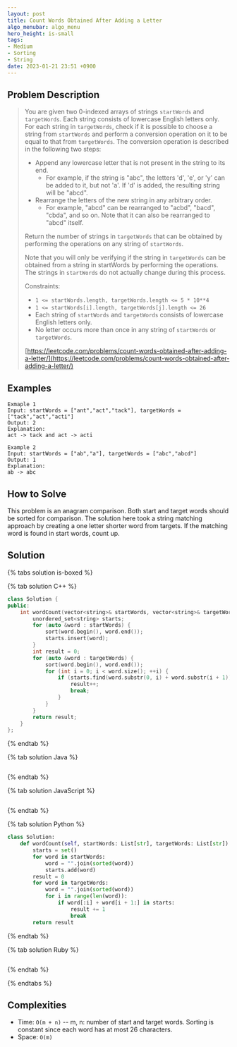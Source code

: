 ```yaml
---
layout: post
title: Count Words Obtained After Adding a Letter
algo_menubar: algo_menu
hero_height: is-small
tags:
- Medium
- Sorting
- String
date: 2023-01-21 23:51 +0900
---
```

## Problem Description
> You are given two 0-indexed arrays of strings `startWords` and `targetWords`. Each string consists of lowercase
> English letters only.
> For each string in `targetWords`, check if it is possible to choose a string from `startWords` and perform a
> conversion operation on it to be equal to that from `targetWords`.
> The conversion operation is described in the following two steps:
> - Append any lowercase letter that is not present in the string to its end.
>   - For example, if the string is "abc", the letters 'd', 'e', or 'y' can be added to it, but not 'a'. If 'd' is
>     added, the resulting string will be "abcd".
> - Rearrange the letters of the new string in any arbitrary order.
>   - For example, "abcd" can be rearranged to "acbd", "bacd", "cbda", and so on. Note that it can also be rearranged
>     to "abcd" itself.
>
> Return the number of strings in `targetWords` that can be obtained by performing the operations on any string of
> `startWords`.
>
> Note that you will only be verifying if the string in `targetWords` can be obtained from a string in startWords by
> performing the operations. The strings in `startWords` do not actually change during this process.
>
> Constraints:
> - `1 <= startWords.length, targetWords.length <= 5 * 10**4`
> - `1 <= startWords[i].length, targetWords[j].length <= 26`
> - Each string of `startWords` and `targetWords` consists of lowercase English letters only.
> - No letter occurs more than once in any string of `startWords` or `targetWords`.
>
> [https://leetcode.com/problems/count-words-obtained-after-adding-a-letter/](https://leetcode.com/problems/count-words-obtained-after-adding-a-letter/)

## Examples
```
Exmaple 1
Input: startWords = ["ant","act","tack"], targetWords = ["tack","act","acti"]
Output: 2
Explanation:
act -> tack and act -> acti
```

```
Example 2
Input: startWords = ["ab","a"], targetWords = ["abc","abcd"]
Output: 1
Explanation:
ab -> abc
```

## How to Solve
This problem is an anagram comparison.
Both start and target words should be sorted for comparison.
The solution here took a string matching approach by creating a one letter shorter word from targets.
If the matching word is found in start words, count up.

## Solution

{% tabs solution is-boxed %}

{% tab solution C++ %}
```cpp
class Solution {
public:
    int wordCount(vector<string>& startWords, vector<string>& targetWords) {
        unordered_set<string> starts;
        for (auto &word : startWords) {
            sort(word.begin(), word.end());
            starts.insert(word);
        }
        int result = 0;
        for (auto &word : targetWords) {
            sort(word.begin(), word.end());
            for (int i = 0; i < word.size(); ++i) {
                if (starts.find(word.substr(0, i) + word.substr(i + 1)) != starts.end()) {
                    result++;
                    break;
                }
            }
        }
        return result;
    }
};
```
{% endtab %}

{% tab solution Java %}
```java

```
{% endtab %}

{% tab solution JavaScript %}
```js

```
{% endtab %}

{% tab solution Python %}
```python
class Solution:
    def wordCount(self, startWords: List[str], targetWords: List[str]) -> int:
        starts = set()
        for word in startWords:
            word = "".join(sorted(word))
            starts.add(word)
        result = 0
        for word in targetWords:
            word = "".join(sorted(word))
            for i in range(len(word)):
                if word[:i] + word[i + 1:] in starts:
                    result += 1
                    break
        return result
```
{% endtab %}

{% tab solution Ruby %}
```ruby

```
{% endtab %}

{% endtabs %}



## Complexities
- Time: `O(m + n)` -- m, n: number of start and target words. Sorting is constant since each word has at most 26 characters.
- Space: `O(m)`
